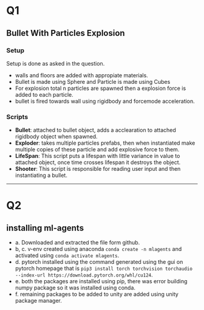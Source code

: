 # Q1

## Bullet With Particles Explosion
   
### Setup
Setup is done as asked in the question.
   - walls and floors are added with appropiate materials.
   - Bullet is made using Sphere and Particle is made using Cubes
   - For explosion total n particles are spawned then a explosion force is added to each particle.
   - bullet is fired towards wall using rigidbody and forcemode acceleration.

### Scripts
   - **Bullet**: attached to bullet object, adds a acclearation to attached rigidbody object when spawned.
   - **Exploder**: takes multiple particles prefabs, then when instantiated make multiple copies of these particle and add explosive force to them.
   - **LifeSpan**: This script puts a lifespan with little variance in value to attached object, once time crosses lifespan it destroys the object.
   - **Shooter**: This script is responsible for reading user input and then instantiating a bullet.

---

# Q2

## installing ml-agents

- a. Downloaded and extracted the file form github.
- b, c. v-env created using anaconda ```conda create -n mlagents``` and activated using ```conda activate mlagents```.
- d. pytorch installed using the command generated using the gui on pytorch homepage that is ```pip3 install torch torchvision torchaudio --index-url https://download.pytorch.org/whl/cu124```.
- e.  both the packages are installed using pip, there was error building numpy package so it was installed using conda.
- f. remaining packages to be added to unity are added using unity package manager.